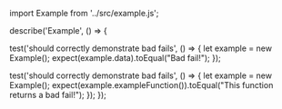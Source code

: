 import Example from '../src/example.js';

describe('Example', () => {

  test('should correctly demonstrate bad fails', () => {
    let example = new Example();
    expect(example.data).toEqual("Bad fail!");
  });

  test('should correctly demonstrate bad fails', () => {
    let example = new Example();
    expect(example.exampleFunction()).toEqual("This function returns a bad fail!");
  });
});